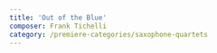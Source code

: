 ```yaml
---
title: 'Out of the Blue'
composer: Frank Tichelli
category: /premiere-categories/saxophone-quartets
---
```

